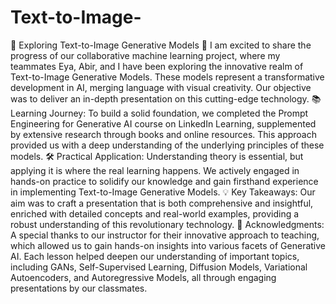 # Text-to-Image-
🚀 Exploring Text-to-Image Generative Models 🚀
I am excited to share the progress of our collaborative machine learning project, where my teammates Eya, Abir, and I have been exploring the innovative realm of Text-to-Image Generative Models. These models represent a transformative development in AI, merging language with visual creativity. Our objective was to deliver an in-depth presentation on this cutting-edge technology.
📚 Learning Journey:
 To build a solid foundation, we completed the Prompt Engineering for Generative AI course on LinkedIn Learning, supplemented by extensive research through books and online resources. This approach provided us with a deep understanding of the underlying principles of these models.
🛠️ Practical Application:
 Understanding theory is essential, but applying it is where the real learning happens. We actively engaged in hands-on practice to solidify our knowledge and gain firsthand experience in implementing Text-to-Image Generative Models.
💡 Key Takeaways:
 Our aim was to craft a presentation that is both comprehensive and insightful, enriched with detailed concepts and real-world examples, providing a robust understanding of this revolutionary technology.
🙏 Acknowledgments:
 A special thanks to our instructor for their innovative approach to teaching, which allowed us to gain hands-on insights into various facets of Generative AI. Each lesson helped deepen our understanding of important topics, including GANs, Self-Supervised Learning, Diffusion Models, Variational Autoencoders, and Autoregressive Models, all through engaging presentations by our classmates.
